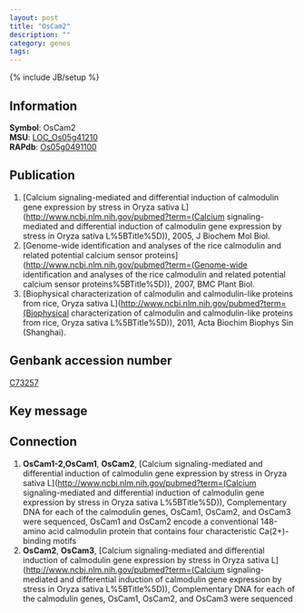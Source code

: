 ```yaml
---
layout: post
title: "OsCam2"
description: ""
category: genes
tags: 
---
```

{% include JB/setup %}

## Information
__Symbol__: OsCam2  
__MSU__: [LOC_Os05g41210](http://rice.plantbiology.msu.edu/cgi-bin/ORF_infopage.cgi?orf=LOC_Os05g41210)  
__RAPdb__: [Os05g0491100](http://rapdb.dna.affrc.go.jp/viewer/gbrowse_details/irgsp1?name=Os05g0491100)  

## Publication
1. [Calcium signaling-mediated and differential induction of calmodulin gene expression by stress in Oryza sativa L](http://www.ncbi.nlm.nih.gov/pubmed?term=(Calcium signaling-mediated and differential induction of calmodulin gene expression by stress in Oryza sativa L%5BTitle%5D)), 2005, J Biochem Mol Biol.
2. [Genome-wide identification and analyses of the rice calmodulin and related potential calcium sensor proteins](http://www.ncbi.nlm.nih.gov/pubmed?term=(Genome-wide identification and analyses of the rice calmodulin and related potential calcium sensor proteins%5BTitle%5D)), 2007, BMC Plant Biol.
3. [Biophysical characterization of calmodulin and calmodulin-like proteins from rice, Oryza sativa L](http://www.ncbi.nlm.nih.gov/pubmed?term=(Biophysical characterization of calmodulin and calmodulin-like proteins from rice, Oryza sativa L%5BTitle%5D)), 2011, Acta Biochim Biophys Sin (Shanghai).

## Genbank accession number
[C73257](http://www.ncbi.nlm.nih.gov/nuccore/C73257)

## Key message

## Connection
1. __OsCam1-2,OsCam1__, __OsCam2__, [Calcium signaling-mediated and differential induction of calmodulin gene expression by stress in Oryza sativa L](http://www.ncbi.nlm.nih.gov/pubmed?term=(Calcium signaling-mediated and differential induction of calmodulin gene expression by stress in Oryza sativa L%5BTitle%5D)),  Complementary DNA for each of the calmodulin genes, OsCam1, OsCam2, and OsCam3 were sequenced, OsCam1 and OsCam2 encode a conventional 148-amino acid calmodulin protein that contains four characteristic Ca(2+)-binding motifs
2. __OsCam2__, __OsCam3__, [Calcium signaling-mediated and differential induction of calmodulin gene expression by stress in Oryza sativa L](http://www.ncbi.nlm.nih.gov/pubmed?term=(Calcium signaling-mediated and differential induction of calmodulin gene expression by stress in Oryza sativa L%5BTitle%5D)),  Complementary DNA for each of the calmodulin genes, OsCam1, OsCam2, and OsCam3 were sequenced


